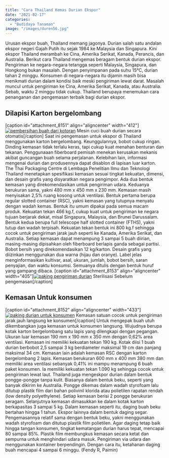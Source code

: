 ```yaml
---
title: "Cara Thailand Kemas Durian Ekspor"
date: "2021-02-17"
categories: 
  - "Budidaya Tanaman"
image: "/images/duren56.jpg"
---
```


Urusan ekspor buah, Thailand memang jagonya. Durian salah satu andalan ekspor negeri Gajah Putih itu sejak 1984 ke Malaysia dan Singapura. Kini ekspor Thailand merambah ke Cina, Amerika Serikat, Kanada, Perancis, dan Australia. Berikut cara Thailand mengemas beragam bentuk durian ekspor. Pengiriman ke negara-negara tetangga seperti Malaysia, Singapura, dan Hongkong bukan masalah. Dengan penyimpanan pada suhu 15°C, durian tahan 2 minggu. Konsumen di negara-negara itu dijamin masih bisa menikmati durian dalam kondisi baik meski pengiriman lewat darat. Masalah muncul untuk pengiriman ke Cina, Amerika Serikat, Kanada, atau Australia. Sebab, waktu 2 minggu tidak cukup. Thailand berupaya menemukan cara penanganan dan pengemasan terbaik bagi durian ekspor.

## Dilapisi Karton bergelombang

\[caption id="attachment\_8151" align="aligncenter" width="412"\][![pembersihan buah dari kotoran](/images/durian12.jpg)](http://localhost/mitra/wp-content/uploads/2021/02/durian12.jpg) Mesin cuci buah durian secara otomatis\[/caption\] Saat ini pengemasan untuk ekspor di Thailand menggunakan karton bergelombang. Keunggulannya, bobot cukup ringan. Dinding kemasan tidak terlalu keras, tapi cukup kuat menahan benturan dan tekanan. Penggunaaan fiberboard pemisah menekan kerusakan mekanis akibat guncangan buah selama perjalanan. Kelebihan lain, informasi mengenai durian dan produsennya dapat disablon di lapisan luar karton. The Thai Packaging Centre di Lembaga Penelitian Ilmu dan Teknologi Thailand menetapkan spesifikasi kemasan sesuai tingkat kekuatan, dimensi, dan desain grafis yang disyaratkan negara pengimpor. Ada dua bentuk kemasan yang direkomendasikan untuk pengiriman udara. Keduanya berukuran sama, yakni 480 mm x 450 mm x 230 mm. Kemasan masih menyisakan 2,5% ruang kosong untuk ventilasi. Bentuk pertama berupa regular slotted container (RSC), yakni kemasan yang tutupnya menyatu dengan wadah kemas. Bentuk itu umum dipakai pada semua macam produk. Kekuatan tekan 466 kg.f, cukup kuat untuk pengiriman ke negara tujuan berjarak dekat, misal Singapura, Malaysia, dan Brunei Darussalam. Bentuk kedua berupa full telescope half slotted container (FTHS), yakni tutup dan wadah terpisah. Kekuatan tekan bentuk ini 800 kg.f sehingga cocok untuk pengiriman jarak jauh seperti ke Kanada, Amerika Serikat, dan Australia. Setiap kemasan dapat menampung 3 sampai 5 buah diirian, masing-masing dipisahkan oleh fiberboard berlapis ganda sebagai partisi. Bobot bersih yang direkomendasikan 12 kg/karton. Desain grafis yang diizinkan menggunakan dua warna (hijau dan oranye). Label jelas menginformasikan kultivar, asal, ukuran, jumlah, bobot bersih, saran penyajian, dan waktu konsumsi. Semuanya ditulis dengan bentuk huruf yang gampang dibaca. \[caption id="attachment\_8153" align="aligncenter" width="405"\][![paking pengiriman durian](/images/duren2.jpg)](http://localhost/mitra/wp-content/uploads/2021/02/duren2.jpg) Sterilisasi Sebelum pengemasan\[/caption\]

## Kemasan Untuk konsumen

\[caption id="attachment\_8152" align="aligncenter" width="433"\][![paking durian untuk konsumen](/images/durenh.jpg)](http://localhost/mitra/wp-content/uploads/2021/02/durenh.jpg) Kemasan satuan cocok untuk pengiriman jarak jauh langsung ke konsumen\[/caption\] Untuk mengepak buah utuh dikembangkan juga kemasan untuk konsumen langsung. Wujudnya berupa kotak karton bergelombang satu lapis yang dilengkapi dengan pegangan. Ukuran luar kemasan 190 mm x 190 mm x 350 mm dengan 0,62% area ventilasi. Kemasan ini memiliki kekuatan tekan 190 kg. Kotak diisi 1 buah durian berbobot 2,5 sampai 3 kg berdiameter maksimal 19 cm dan panjang maksimal 34 cm. Kemasan lain adalah kemasan RSC dengan karton bergelombang 2 lapis. Kemasan berukuran 600 mm x 400 mm 380 mm dan memiliki area ventilasi sebanyak 0,41% ini mampu menampung 6 buah paket konsumen. Ia memiliki kekuatan tekan 1.090 kg sehingga cocok untuk pengiriman lewat laut. Thailand juga mengeskpor durian dalam bentuk pongge-pongge tanpa kulit. Biasanya dalam bentuk beku, seperti yang banyak dikirim ke Australia. Pongge dikemas dalam wadah styrofoam lalu ditutup plastik film dari bahan polivinil klorida atau polietilen rapatan rendah (low density polyethylene). Setiap kemasan berisi 2 pongge berukuran seragam. Selanjutnya kemasan dimasukkan ke dalam kotak karton berkapasitas 3 sampai 5 kg. Dalam kemasan seperti itu, daging buah beku bertahan hingga 1 tahun. Ekspor lainnya dalam bentuk daging segar. Pengemasannya relatif sama dengan bentuk beku, yakni menggunakan wadah styrofoam dan ditutup plastik film polietilen. Agar daging tetap baik hingga tangan konsumen, tingkat kematangan durian harus tepat, mencapai 80 sampai 85%. Plastik film membungkus kemasan secara ketat dan sempurna untuk menghindari udara masuk. Pengiriman via udara dan menggunakan kontainer berpendingin. Dengan cara itu, ketahanan daging buah mencapai 4 sampai 6 minggu. (Fendy R, Paimin)
